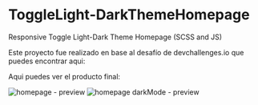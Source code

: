 # ToggleLight-DarkThemeHomepage
Responsive Toggle Light-Dark Theme Homepage (SCSS and JS)

Este proyecto fue realizado en base al desafío de devchallenges.io que puedes encontrar aqui: 

Aqui puedes ver el producto final: 

![homepage - preview](https://github.com/VickyAzola/ToggleLight-DarkThemeHomepage/assets/116470398/b85a3f16-d4ee-4c72-8b37-3669b2d20454)
![homepage darkMode - preview](https://github.com/VickyAzola/ToggleLight-DarkThemeHomepage/assets/116470398/21fcbeba-b76b-498c-a614-d535cddbd5f3)
